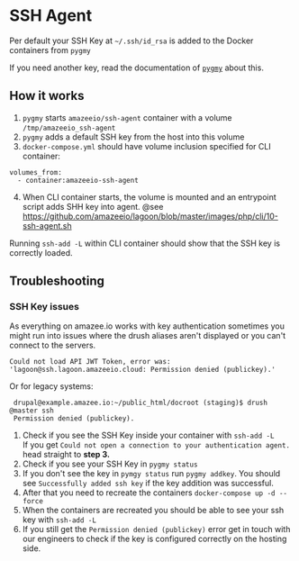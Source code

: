# SSH Agent

Per default your SSH Key at `~/.ssh/id_rsa` is added to the Docker containers from `pygmy`

If you need another key, read the documentation of [`pygmy`](linux_pygmy.md) about this.

## How it works
1. `pygmy` starts `amazeeio/ssh-agent` container with a volume `/tmp/amazeeio_ssh-agent`
2. `pygmy` adds a default SSH key from the host into this volume
3. `docker-compose.yml` should have volume inclusion specified for CLI container:
  ```
  volumes_from:
    - container:amazeeio-ssh-agent
  ```
4. When CLI container starts, the volume is mounted and an entrypoint script adds SHH key into agent.
  @see https://github.com/amazeeio/lagoon/blob/master/images/php/cli/10-ssh-agent.sh

Running `ssh-add -L` within CLI container should show that the SSH key is correctly loaded.

## Troubleshooting
### SSH Key issues

As everything on amazee.io works with key authentication sometimes you might run into issues where the drush aliases aren't displayed or you can't connect to the servers.

    Could not load API JWT Token, error was: 'lagoon@ssh.lagoon.amazeeio.cloud: Permission denied (publickey).'

Or for legacy systems:

     drupal@example.amazee.io:~/public_html/docroot (staging)$ drush @master ssh
     Permission denied (publickey).

1. Check if you see the SSH Key inside your container with `ssh-add -L` <br>
   If you get `Could not open a connection to your authentication agent.` head straight to **step 3.**
2. Check if you see your SSH Key in `pygmy status`
3. If you don't see the key in `pymgy status` run `pygmy addkey`. You should see `Successfully added ssh key` if the key addition was successful.
4. After that you need to recreate the containers `docker-compose up -d --force`
5. When the containers are recreated you should be able to see your ssh key with `ssh-add -L`
6. If you still get the `Permission denied (publickey)` error get in touch with our engineers to check if the key is configured correctly on the hosting side.
